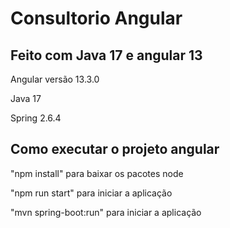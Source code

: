 # Consultorio Angular

## Feito com Java 17 e angular 13


Angular versão 13.3.0

Java 17

Spring 2.6.4

## Como executar o projeto angular


"npm install" para baixar os pacotes node

"npm run start" para iniciar a aplicação

"mvn spring-boot:run" para iniciar a aplicação
